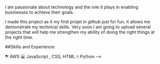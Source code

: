 I am passionate about technology and the role it plays in enabling businesses to achieve their goals. 

I made this project as it my first projet in github just for fun, it allows me demonstrate my technical skills. Very soon I am going to upload several projects that will help me strengthen my ability of doing the right things at the right time.


##Skills and Experience:

⛈ AWS
💻 JavaScript , CSS, HTML
🖱 Python
-->
